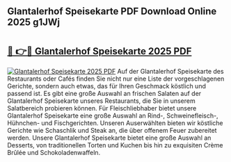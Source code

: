 ## Glantalerhof Speisekarte PDF Download Online 2025 g1JWj

# <h2><a href="http://gcbson.nevu.top/?p=Glantalerhof+Speisekarte">🔗 👉🔴 Glantalerhof Speisekarte 2025 PDF</a></h2>

[![Glantalerhof Speisekarte 2025 PDF](https://i.imgur.com/dBaPXMq.png)](http://gcbson.nevu.top/?p=Glantalerhof+Speisekarte)
Auf der Glantalerhof Speisekarte des Restaurants oder Cafés finden Sie nicht nur eine Liste der vorgeschlagenen Gerichte, sondern auch etwas, das für Ihren Geschmack köstlich und passend ist. Es gibt eine große Auswahl an frischen Salaten auf der Glantalerhof Speisekarte unseres Restaurants, die Sie in unserem Salatbereich probieren können. Für Fleischliebhaber bietet unsere Glantalerhof Speisekarte eine große Auswahl an Rind-, Schweinefleisch-, Hühnchen- und Fischgerichten. Unseren Auserwählten bieten wir köstliche Gerichte wie Schaschlik und Steak an, die über offenem Feuer zubereitet werden. Unsere Glantalerhof Speisekarte bietet eine große Auswahl an Desserts, von traditionellen Torten und Kuchen bis hin zu exquisiten Crème Brûlée und Schokoladenwaffeln.
